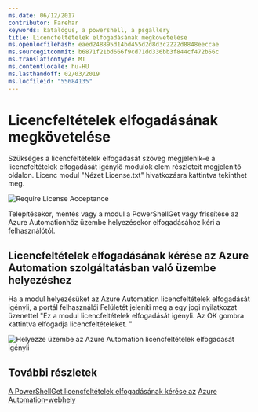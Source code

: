 ```yaml
---
ms.date: 06/12/2017
contributor: Farehar
keywords: katalógus, a powershell, a psgallery
title: Licencfeltételek elfogadásának megkövetelése
ms.openlocfilehash: eaed248895d14bd455d2d8d3c2222d8848eeccae
ms.sourcegitcommit: b6871f21bd666f9cd71dd336bb3f844cf472b56c
ms.translationtype: MT
ms.contentlocale: hu-HU
ms.lasthandoff: 02/03/2019
ms.locfileid: "55684135"
---
```

# <a name="require-license-acceptance"></a>Licencfeltételek elfogadásának megkövetelése

Szükséges a licencfeltételek elfogadását szöveg megjelenik-e a licencfeltételek elfogadását igénylő modulok elem részleteit megjelenítő oldalon. Licenc modul "Nézet License.txt" hivatkozásra kattintva tekinthet meg.

![Require License Acceptance](../../Images/RequireLicenseAcceptance.png)

Telepítésekor, mentés vagy a modul a PowerShellGet vagy frissítése az Azure Automationhöz üzembe helyezésekor elfogadásához kéri a felhasználótól.

## <a name="require-license-acceptance-on-deploy-to-azure-automation"></a>Licencfeltételek elfogadásának kérése az Azure Automation szolgáltatásban való üzembe helyezéshez

Ha a modul helyezésüket az Azure Automation licencfeltételek elfogadását igényli, a portál felhasználói Felületét jeleníti meg a egy jogi nyilatkozat üzenettel "Ez a modul licencfeltételek elfogadását igényli. Az OK gombra kattintva elfogadja licencfeltételeket. "

![Helyezze üzembe az Azure Automation licencfeltételek elfogadását igényli](../../Images/DeployToAzureAutomationRequireLicenseAcceptanceDisclaimer.png)

## <a name="more-details"></a>További részletek

[A PowerShellGet licencfeltételek elfogadásának kérése az](../../concepts/module-license-acceptance.md)
[Azure Automation-webhely](/azure/automation)
